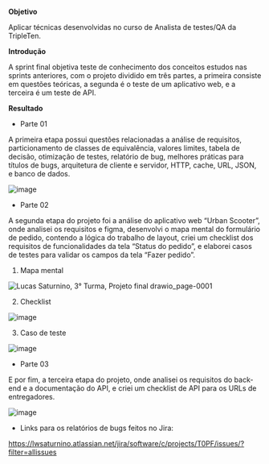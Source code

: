 **Objetivo**

Aplicar técnicas desenvolvidas no curso de Analista de testes/QA da TripleTen.

**Introdução**

A sprint final objetiva teste de conhecimento dos conceitos estudos nas sprints anteriores, com o projeto dividido em três partes, a primeira consiste em questões teóricas, a segunda é o teste de um aplicativo web, e a terceira é um teste de API.

**Resultado**

- Parte 01

A primeira etapa possui questões relacionadas a análise de requisitos, particionamento de classes de equivalência, valores limites, tabela de decisão, otimização de testes, relatório de bug, melhores práticas para títulos de bugs, arquitetura de cliente e servidor, HTTP, cache, URL, JSON, e banco de dados.

![image](https://github.com/LucasSaturnino/-Tripleten-Sprint-Final/assets/149327395/87305bc0-7200-4f6f-8daa-fab1d3f0d574)

- Parte 02

A segunda etapa do projeto foi a análise do aplicativo web “Urban Scooter”, onde analisei os requisitos e figma, desenvolvi o mapa mental do formulário de pedido, contendo a lógica do trabalho de layout, criei um checklist dos requisitos de funcionalidades da tela “Status do pedido”, e elaborei casos de testes para validar os campos da tela “Fazer pedido”.

1. Mapa mental

![Lucas Saturnino, 3° Turma, Projeto final drawio_page-0001](https://github.com/LucasSaturnino/-Tripleten-Sprint-Final/assets/149327395/df7b862f-ee5d-462c-86fb-4a3d2e4edaef)


2. Checklist

![image](https://github.com/LucasSaturnino/-Tripleten-Sprint-Final/assets/149327395/1b486efb-5f5b-4304-a8a7-f914e1285d3f)

3. Caso de teste

![image](https://github.com/LucasSaturnino/-Tripleten-Sprint-Final/assets/149327395/1dc2befd-4b9e-4e2d-ba52-da1210012dc1)

- Parte 03

E por fim, a terceira etapa do projeto, onde analisei os requisitos do back-end e a documentação do API, e criei um checklist de API para os URLs de entregadores. 

![image](https://github.com/LucasSaturnino/-Tripleten-Sprint-Final/assets/149327395/a6b3385b-21a4-4d1f-a60a-7287bf180c83)

- Links para os relatórios de bugs feitos no Jira:
   
https://lwsaturnino.atlassian.net/jira/software/c/projects/T0PF/issues/?filter=allissues 

 
